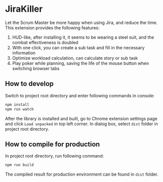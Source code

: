 # JiraKiller

Let the Scrum Master be more happy when using Jira, and reduce the time.
This extension provides the following features:
1. HUD-like, after installing it, it seems to be wearing a steel suit, and the combat effectiveness is doubled
2. With one click, you can create a sub task and fill in the necessary information
3. Optimize workload calculation, can calculate story or sub task
4. Play poker while planning, saving the life of the mouse button when switching browser tabs
## How to develop

Switch to project root directory and enter following commands in console:

```bash
npm install
npm run watch
```

After the library is installed and built, go to Chrome extension settings page and click `Load unpacked` in top left corner. In dialog box, select `dist` folder in project root directory.

## How to compile for production

In project root directory, run following command:

```bash
npm run build
```

The compiled result for production environment can be found in `dist` folder.
